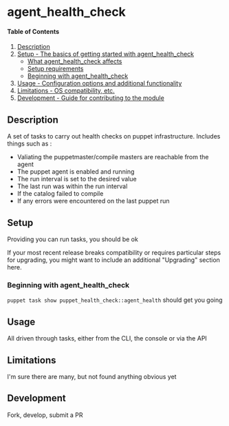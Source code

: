 
# agent_health_check


#### Table of Contents

1. [Description](#description)
2. [Setup - The basics of getting started with agent_health_check](#setup)
    * [What agent_health_check affects](#what-agent_health_check-affects)
    * [Setup requirements](#setup-requirements)
    * [Beginning with agent_health_check](#beginning-with-agent_health_check)
3. [Usage - Configuration options and additional functionality](#usage)
4. [Limitations - OS compatibility, etc.](#limitations)
5. [Development - Guide for contributing to the module](#development)

## Description

A set of tasks to carry out health checks on puppet infrastructure.  Includes things such as :

* Valiating the puppetmaster/compile masters are reachable from the agent
* The puppet agent is enabled and running
* The run interval is set to the desired value
* The last run was within the run interval
* If the catalog failed to compile
* If any errors were encountered on the last puppet run


## Setup

Providing you can run tasks, you should be ok

If your most recent release breaks compatibility or requires particular steps for upgrading, you might want to include an additional "Upgrading" section here.

### Beginning with agent_health_check

`puppet task show puppet_health_check::agent_health` should get you going

## Usage

All driven through tasks, either from the CLI, the console or via the API

## Limitations

I'm sure there are many, but not found anything obvious yet

## Development

Fork, develop, submit a PR
